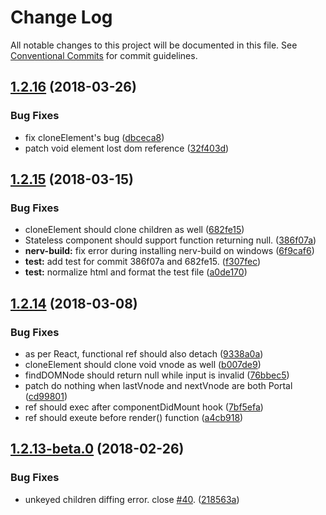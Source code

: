 # Change Log

All notable changes to this project will be documented in this file.
See [Conventional Commits](https://conventionalcommits.org) for commit guidelines.

<a name="1.2.16"></a>
## [1.2.16](https://github.com/NervJS/nerv/compare/v1.2.15...v1.2.16) (2018-03-26)


### Bug Fixes

* fix cloneElement's bug ([dbceca8](https://github.com/NervJS/nerv/commit/dbceca8))
* patch void element lost dom reference ([32f403d](https://github.com/NervJS/nerv/commit/32f403d))




<a name="1.2.15"></a>
## [1.2.15](https://github.com/NervJS/nerv/compare/v1.2.14...v1.2.15) (2018-03-15)


### Bug Fixes

* cloneElement should clone children as well ([682fe15](https://github.com/NervJS/nerv/commit/682fe15))
* Stateless component should support function returning null. ([386f07a](https://github.com/NervJS/nerv/commit/386f07a))
* **nerv-build:** fix error during installing nerv-build on windows ([6f9caf6](https://github.com/NervJS/nerv/commit/6f9caf6))
* **test:** add test for commit 386f07a and 682fe15. ([f307fec](https://github.com/NervJS/nerv/commit/f307fec))
* **test:** normalize html and format the test file ([a0de170](https://github.com/NervJS/nerv/commit/a0de170))




<a name="1.2.14"></a>
## [1.2.14](https://github.com/NervJS/nerv/compare/v1.2.14-beta.0...v1.2.14) (2018-03-08)


### Bug Fixes

* as per React, functional ref should also detach ([9338a0a](https://github.com/NervJS/nerv/commit/9338a0a))
* cloneElement should clone void vnode as well ([b007de9](https://github.com/NervJS/nerv/commit/b007de9))
* findDOMNode should return null while input is invalid ([76bbec5](https://github.com/NervJS/nerv/commit/76bbec5))
* patch do nothing when lastVnode and nextVnode are both Portal ([cd99801](https://github.com/NervJS/nerv/commit/cd99801))
* ref should exec after componentDidMount hook ([7bf5efa](https://github.com/NervJS/nerv/commit/7bf5efa))
* ref should exeute before render() function ([a4cb918](https://github.com/NervJS/nerv/commit/a4cb918))




<a name="1.2.13-beta.0"></a>
## [1.2.13-beta.0](https://github.com/NervJS/nerv/compare/v1.2.12...v1.2.13-beta.0) (2018-02-26)


### Bug Fixes

* unkeyed children diffing error. close [#40](https://github.com/NervJS/nerv/issues/40). ([218563a](https://github.com/NervJS/nerv/commit/218563a))
